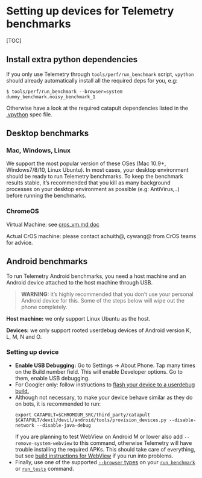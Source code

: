 # Setting up devices for Telemetry benchmarks

[TOC]

## Install extra python dependencies

If you only use Telemetry through `tools/perf/run_benchmark` script,
`vpython` should already automatically install all the required deps for you,
e.g:

```
$ tools/perf/run_benchmark --browser=system dummy_benchmark.noisy_benchmark_1
```

Otherwise have a look at the required catapult dependencies listed in the
[.vpython](https://chromium.googlesource.com/chromium/src/+/main/.vpython)
spec file.

## Desktop benchmarks

### Mac, Windows, Linux

We support the most popular version of these OSes (Mac 10.9+, Windows7/8/10,
Linux Ubuntu). In most cases, your desktop environment should be ready to
run Telemetry benchmarks. To keep the benchmark results stable, it’s recommended
that you kill as many background processes on your desktop environment as
possible (e.g: AntiVirus,..) before running the benchmarks.

### ChromeOS

Virtual Machine: see
[cros_vm.md doc](https://chromium.googlesource.com/chromiumos/docs/+/main/cros_vm.md)

Actual CrOS machine: please contact achuith@, cywang@ from CrOS teams for
advice.

## Android benchmarks

To run Telemetry Android benchmarks, you need a host machine and an Android
device attached to the host machine through USB.

> **WARNING:** it’s highly recommended that you don’t use your personal Android device
for this. Some of the steps below will wipe out the phone completely.

**Host machine:** we only support Linux Ubuntu as the host.

**Devices:** we only support rooted userdebug devices of Android version K, L,
M, N and O.

### Setting up device ###
*   **Enable USB Debugging:** Go to Settings -> About Phone. Tap many times on
the Build number field. This will enable Developer options. Go to them, enable
USB debugging.
*   For Googler only: follow instructions to
    [flash your device to a userdebug build.](http://go/flash-device)
*   Although not necessary, to make your device behave similar as they do on
    bots, it is recommended to run:
    ```
    export CATAPULT=$CHROMIUM_SRC/third_party/catapult
    $CATAPULT/devil/devil/android/tools/provision_devices.py --disable-network --disable-java-debug
    ```
    If you are planning to test WebView on Android M or lower also add
    `--remove-system-webview` to this command, otherwise Telemetry will
    have trouble installing the required APKs. This should take care of
    everything, but see [build instructions for WebView](https://www.chromium.org/developers/how-tos/build-instructions-android-webview)
    if you run into problems.
*   Finally, use one of the supported [`--browser` types](https://github.com/catapult-project/catapult/blob/d5b0db081b74c717effa1080ca06c4f679136b73/telemetry/telemetry/internal/backends/android_browser_backend_settings.py#L150)
    on your
    [`run_benchmark`](https://cs.chromium.org/chromium/src/tools/perf/run_benchmark)
    or [`run_tests`](https://cs.chromium.org/chromium/src/tools/perf/run_tests)
    command.
